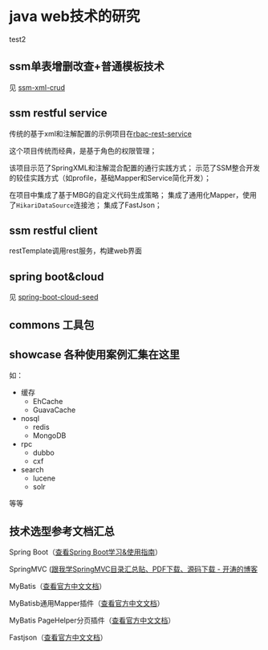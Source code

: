 # java web技术的研究
test2
## ssm单表增删改查+普通模板技术

见 [ssm-xml-crud](./ssm-xml-crud/README.MD)

## ssm restful service

传统的基于xml和注解配置的示例项目在[rbac-rest-service](./rbac-rest-service/README.MD)

这个项目传统而经典，是基于角色的权限管理；

该项目示范了SpringXML和注解混合配置的通行实践方式；
示范了SSM整合开发的较佳实践方式（如profile，基础Mapper和Service简化开发）；

在项目中集成了基于MBG的自定义代码生成策略；
集成了通用化Mapper，使用了`HikariDataSource`连接池；
集成了FastJson；

## ssm restful client

restTemplate调用rest服务，构建web界面

## spring boot&cloud 

见 [spring-boot-cloud-seed](./spring-boot-cloud-seed/README.MD)


## commons 工具包


## showcase 各种使用案例汇集在这里

如：
- 缓存
  - EhCache
  - GuavaCache
- nosql
  - redis
  - MongoDB
- rpc
  - dubbo
  - cxf
- search
  - lucene
  - solr
  
等等


## 技术选型参考文档汇总

Spring Boot（[查看Spring Boot学习&使用指南](http://www.jianshu.com/p/1a9fd8936bd8)）

SpringMVC ([跟我学SpringMVC目录汇总贴、PDF下载、源码下载 - 开涛的博客](http://jinnianshilongnian.iteye.com/blog/1752171)

MyBatis（[查看官方中文文档](http://www.mybatis.org/mybatis-3/zh/index.html)）

MyBatisb通用Mapper插件（[查看官方中文文档](https://mapperhelper.github.io/docs/)）

MyBatis PageHelper分页插件（[查看官方中文文档](https://pagehelper.github.io/)）

Fastjson（[查看官方中文文档](https://github.com/Alibaba/fastjson/wiki/%E9%A6%96%E9%A1%B5)）
